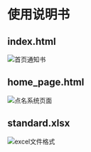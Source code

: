 # 使用说明书

##  index.html

![首页通知书](C:\Users\57715\AppData\Roaming\Typora\typora-user-images\image-20210103154730470.png)



## home_page.html

![点名系统页面](C:\Users\57715\AppData\Roaming\Typora\typora-user-images\QQ截图20210103161715.png)



## standard.xlsx

![excel文件格式](C:\Users\57715\AppData\Roaming\Typora\typora-user-images\image-20210103162235420.png)

